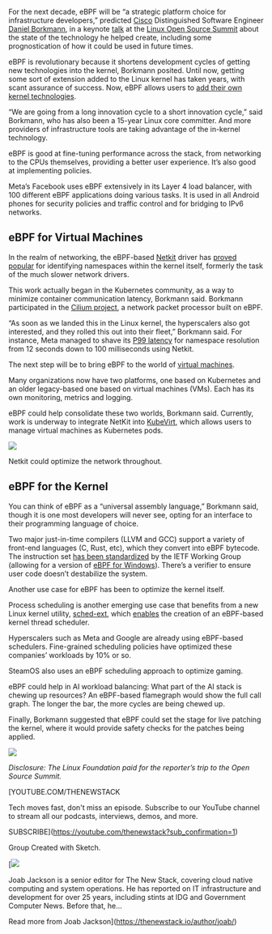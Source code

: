 For the next decade, eBPF will be “a strategic platform choice for infrastructure developers,” predicted [Cisco](http://cisco.com/?utm_content=inline+mention) Distinguished Software Engineer [Daniel Borkmann](http://borkmann.ch/), in a keynote [talk](https://ossna2025.sched.com/event/23B1m/keynote-ebpf-unlocking-innovation-in-the-linux-kernel-daniel-borkmann-distinguished-software-engineer-isovalent-at-cisco-and-co-creator-of-ebpf-and-cilium) at the [Linux Open Source Summit](https://ossna2025.sched.com/) about the state of the technology he helped create, including some prognostication of how it could be used in future times.

eBPF is revolutionary because it shortens development cycles of getting new technologies into the kernel, Borkmann posited. Until now, getting some sort of extension added to the Linux kernel has taken years, with scant assurance of success. Now, eBPF allows users to [add their own kernel technologies](https://thenewstack.io/how-ebpf-turns-linux-into-a-programmable-kernel/).

“We are going from a long innovation cycle to a short innovation cycle,” said Borkmann, who has also been a 15-year Linux core committer. And more providers of infrastructure tools are taking advantage of the in-kernel technology.

eBPF is good at fine-tuning performance across the stack, from networking to the CPUs themselves, providing a better user experience. It’s also good at implementing policies.

Meta’s Facebook uses eBPF extensively in its Layer 4 load balancer, with 100 different eBPF applications doing various tasks. It is used in all Android phones for security policies and traffic control and for bridging to IPv6 networks.

## eBPF for Virtual Machines

In the realm of networking, the eBPF-based [Netkit](https://git.kernel.org/pub/scm/linux/kernel/git/torvalds/linux.git/tree/drivers/net/netkit.c) driver has [proved popular](https://thenewstack.io/bytedance-to-network-a-million-containers-with-netkit/) for identifying namespaces within the kernel itself, formerly the task of the much slower network drivers.

This work actually began in the Kubernetes community, as a way to minimize container communication latency, Borkmann said. Borkmann participated in the [Cilium project](https://thenewstack.io/supercharge-service-mesh-with-ebpf-and-cilium/), a network packet processor built on eBPF.

“As soon as we landed this in the Linux kernel, the hyperscalers also got interested, and they rolled this out into their fleet,” Borkmann said. For instance, Meta managed to shave its [P99 latency](https://thenewstack.io/p99conf-how-ebpf-could-make-faster-database-systems/) for namespace resolution from 12 seconds down to 100 milliseconds using Netkit.

The next step will be to bring eBPF to the world of [virtual machines](https://thenewstack.io/vmware-vcf-9-0-finally-unifies-container-and-vm-management/).

Many organizations now have two platforms, one based on Kubernetes and an older legacy-based one based on virtual machines (VMs). Each has its own monitoring, metrics and logging.

eBPF could help consolidate these two worlds, Borkmann said. Currently, work is underway to integrate NetKit into [KubeVirt](https://kubevirt.io/), which allows users to manage virtual machines as Kubernetes pods.

[![](https://cdn.thenewstack.io/media/2025/07/d60a6997-oss-ebpf-slide-01.png)](https://cdn.thenewstack.io/media/2025/07/d60a6997-oss-ebpf-slide-01.png)

Netkit could optimize the network throughout.

## eBPF for the Kernel

You can think of eBPF as a “universal assembly language,” Borkmann said, though it is one most developers will never see, opting for an interface to their programming language of choice.

Two major just-in-time compilers (LLVM and GCC) support a variety of front-end languages (C, Rust, etc), which they convert into eBPF bytecode. The instruction set [has been standardized](https://datatracker.ietf.org/group/bpf/about/) by the IETF Working Group (allowing for a version of [eBPF for Windows](https://thenewstack.io/ebpf-is-coming-for-windows/)). There’s a verifier to ensure user code doesn’t destabilize the system.

Another use case for eBPF has been to optimize the kernel itself.

Process scheduling is another emerging use case that benefits from a new Linux kernel utility, [sched-ext](https://github.com/sched-ext/scx/), which [enables](https://thenewstack.io/bpf-opens-a-door-to-linux-dynamic-scheduling-maybe-with-rust/) the creation of an eBPF-based kernel thread scheduler.

Hyperscalers such as Meta and Google are already using eBPF-based schedulers. Fine-grained scheduling policies have optimized these companies’ workloads by 10% or so.

SteamOS also uses an eBPF scheduling approach to optimize gaming.

eBPF could help in AI workload balancing: What part of the AI stack is chewing up resources? An eBPF-based flamegraph would show the full call graph. The longer the bar, the more cycles are being chewed up.

Finally, Borkmann suggested that eBPF could set the stage for live patching the kernel, where it would provide safety checks for the patches being applied.

[![](https://cdn.thenewstack.io/media/2025/07/95ddf2d6-oss-ebpf-slide-02.png)](https://cdn.thenewstack.io/media/2025/07/95ddf2d6-oss-ebpf-slide-02.png)

*Disclosure: The Linux Foundation paid for the reporter’s trip to the Open Source Summit.*

[YOUTUBE.COM/THENEWSTACK

Tech moves fast, don't miss an episode. Subscribe to our YouTube
channel to stream all our podcasts, interviews, demos, and more.

SUBSCRIBE](https://youtube.com/thenewstack?sub_confirmation=1)

Group
Created with Sketch.

[![](https://thenewstack.io/wp-content/uploads/2017/05/327440bd-joab-jackson_avatar_1495152980.-600x600.jpeg)

Joab Jackson is a senior editor for The New Stack, covering cloud native computing and system operations. He has reported on IT infrastructure and development for over 25 years, including stints at IDG and Government Computer News. Before that, he...

Read more from Joab Jackson](https://thenewstack.io/author/joab/)